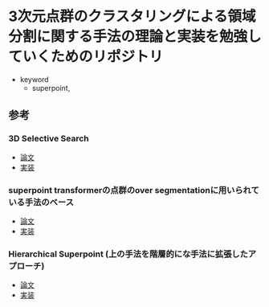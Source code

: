 # 3次元点群のクラスタリングによる領域分割に関する手法の理論と実装を勉強していくためのリポジトリ
- keyword
    - superpoint, 

## 参考

### 3D Selective Search 
- [論文](https://ieeexplore.ieee.org/document/7353358)
- [実装](https://github.com/kanezaki/selective_search_3d?tab=readme-ov-file)

### superpoint transformerの点群のover segmentationに用いられている手法のベース
 - [論文](https://arxiv.org/pdf/1711.09869)
 - [実装](https://github.com/loicland/superpoint_graph?tab=readme-ov-file)

### Hierarchical Superpoint (上の手法を階層的にな手法に拡張したアプローチ)
 - [論文](https://arxiv.org/pdf/2306.08045)
 - [実装](https://github.com/drprojects/superpoint_transformer?tab=readme-ov-file)
